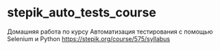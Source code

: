 # stepik_auto_tests_course
Домашняя работа по курсу Автоматизация тестирования с помощью Selenium и Python  https://stepik.org/course/575/syllabus
